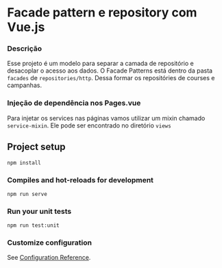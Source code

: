 # Facade pattern e repository com Vue.js

### Descrição
Esse projeto é um modelo para separar a camada de repositório e desacoplar o acesso aos dados.
O Facade Patterns está dentro da pasta ```facades``` de ```repositories/http```.
Dessa formar os repositóries de courses e campanhas.

### Injeção de dependência nos Pages.vue
Para injetar os services nas páginas vamos utilizar um mixin chamado ```service-mixin```.
Ele pode ser encontrado no diretório ```views```

## Project setup
```
npm install
```

### Compiles and hot-reloads for development
```
npm run serve
```

### Run your unit tests
```
npm run test:unit
```

### Customize configuration
See [Configuration Reference](https://cli.vuejs.org/config/).
